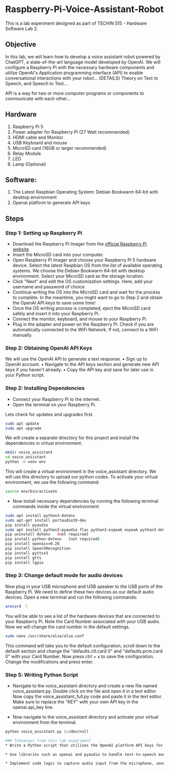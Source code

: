 # Raspberry-Pi-Voice-Assistant-Robot
This is a lab experiment designed as part of TECHIN 515 - Hardware Software Lab 2.

## Objective
In this lab, we will learn how to develop a voice assistant robot powered by ChatGPT, a state-of-the-art language model developed by OpenAI. We will configure a Raspberry Pi with the necessary hardware components and utilize OpenAI's Application programming interface (API) to enable conversational interactions with your robot... (DETAILS)
Theory on Text to Speech, and Speech to Text...

API is a way for two or more computer programs or components to communicate with each other...

## Hardware
1.	Raspberry Pi 5
2.	Power adapter for Raspberry Pi (27 Watt recommended)
3.	HDMI cable and Monitor
4.	USB Keyboard and mouse
5.	MicroSD card (16GB or larger recommended)
8.  Relay Module
9.  LED
10. Lamp (Optional)

## Software: 
1.	The Latest Raspbian Operating System: Debian Bookwarm 64-bit with desktop environment
2.	Openai platform to generate API keys

## Steps 

### Step 1: Setting up Raspberry Pi

* Download the Raspberry Pi Imager from the [official Raspberry Pi website](https://www.raspberrypi.com/software/)
* Insert the MicroSD card into your computer.
* Open Raspberry Pi Imager and choose your Raspberry Pi 5 hardware device. Select the latest Raspbian OS from the list of available operating systems. We choose the Debian Bookwarm 64-bit with desktop environment. Select your MicroSD card as the storage location.
* Click "Next" and edit the OS customization settings. Here, add your username and password of choice
* Continue writing the OS into the MicroSD card and wait for the process to complete. In the meantime, you might want to go to Step 2 and obtain the OpenAI API keys to save some time!
* Once the OS writing process is completed, eject the MicroSD card safely and insert it into your Raspberry Pi.
* Connect the monitor, keyboard, and mouse to your Raspberry Pi.
* Plug in the adapter and power on the Raspberry Pi. Check if you are automatically connected to the WiFi Network. If not, connect to a WiFi manually.

### Step 2: Obtaining OpenAI API Keys

We will use the OpenAI API to generate a text response. 
•	Sign up to  OpenAI account.
•	Navigate to the API keys section and generate new API keys if you haven't already.
•	Copy the API key and save for later use in your Python script.


### Step 2: Installing Dependencies

* Connect your Raspberry Pi to the internet.
* Open the terminal on your Raspberry Pi.

Lets check for updates and upgrades first.
```bash
sudo apt update 
sudo apt upgrade
```

We will create a separate directory for this project and install the dependencies in virtual environment. 

```bash
mkdir voice_assistant
cd voice_assistant
python -m venv env
```

This will create a virtual environment in the voice_assistant directory. We will use this directory to upload our python codes. To activate your virtual environment, we use the following command:

```bash
source env/bin/activate
```

* Now install necessary dependencies by running the following terminal commands inside the virtual environment:

```bash
sudo apt install python3-dotenv
sudo apt-get install portaudio19-dev
pip install pyaudio
sudo apt install python3-pyaudio flac python3-espeak espeak python3-dotenv
pip uninstall dotenv   (not required)
pip install python-dotenv   (not required)
pip install openai==0.28
pip install SpeechRecognition
pip install pyttsx3
pip install gtts
pip install lgpio
```

### Step 3: Change default mode for audio devices 

Now plug in your USB microphone and USB speaker to the USB ports of the Raspberry Pi. We need to define these two devices as our default audio devices. Open a new terminal and run the following commands:

```bash
arecord -l 
```
You will be able to see a list of the hardware devices that are connected to your Raspberry Pi. Note the Card Number associated with your USB audio. Now we will change the card number in the default settings.

```bash
sudo nano /usr/share/alsa/alsa.conf
```
This command will take you to the default configuration, scroll down to the default section and change the "defaults.ctl.card 0" and "defaults.pcm.card 0" with your Card Number. Now press ctrl + x to save the configuration. Change the modifications and press enter.


### Step 5: Writing Python Script
* Navigate to the voice_assistant directory and create a new file named voice_assistant.py. Double click on the file and open it in a text editor. Now copy the voice_assistant_full.py code and paste it in the text editor. Make sure to replace the "KEY" with your own API key in the openai.api_key line.
  
* Now navigate to the voice_assistant directory and activate your virtual environment from the terminal.

```bash
python voice_assistant.py 2>/dev/null

### Takeaways from this lab experiment
* Write a Python script that utilizes the OpenAI platform API keys for interacting with ChatGPT.

* Use libraries such as openai and pyaudio to handle text-to-speech and speech recognition functionalities.

* Implement code logic to capture audio input from the microphone, send it to the OpenAI API for processing, and play back the response through the speaker.
